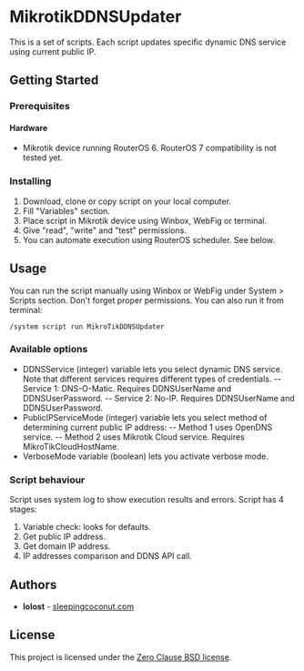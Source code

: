 

# MikrotikDDNSUpdater
This is a set of scripts. Each script updates specific dynamic DNS service using current public IP.

## Getting Started
### Prerequisites
#### Hardware
- Mikrotik device running RouterOS 6. RouterOS 7 compatibility is not tested yet.

### Installing
1. Download, clone or copy script on your local computer.
2. Fill "Variables" section.
4. Place script in Mikrotik device using Winbox, WebFig or terminal.
5. Give "read", "write" and "test" permissions.
5. You can automate execution using RouterOS scheduler. See below.

## Usage
You can run the script manually using Winbox or WebFig under System > Scripts section. Don't forget proper permissions. You can also run it from terminal:
```
/system script run MikroTikDDNSUpdater
```
### Available options
- DDNSService (integer) variable lets you select dynamic DNS service. Note that different services requires different types of credentials.
-- Service 1: DNS-O-Matic. Requires DDNSUserName and DDNSUserPassword.
-- Service 2: No-IP. Requires DDNSUserName and DDNSUserPassword.
- PublicIPServiceMode (integer) variable lets you select method of determining current public IP address: 
-- Method 1 uses OpenDNS service.
-- Method 2 uses Mikrotik Cloud service. Requires MikroTikCloudHostName.
- VerboseMode variable (boolean) lets you activate verbose mode.

### Script behaviour
Script uses system log to show execution results and errors.
Script has 4 stages:
1. Variable check: looks for defaults.
2. Get public IP address.
3. Get domain IP address.
4. IP addresses comparison and DDNS API call.


## Authors
* **lolost** - [sleepingcoconut.com](https://sleepingcoconut.com/)

## License
This project is licensed under the [Zero Clause BSD license](https://opensource.org/licenses/0BSD).